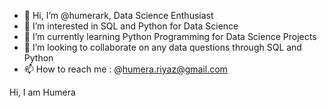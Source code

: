 - 👋 Hi, I’m @humerark, Data Science Enthusiast
- 👀 I’m interested in SQL and Python for Data Science
- 🌱 I’m currently learning Python Programming for Data Science Projects
- 💞️ I’m looking to collaborate on any data questions through SQL and Python
- 📫 How to reach me : @humera.riyaz@gmail.com

<!---
humerark/humerark is a ✨ special ✨ repository because its `README.md` (this file) appears on your GitHub profile.
You can click the Preview link to take a look at your changes.
--->
Hi, I am Humera
